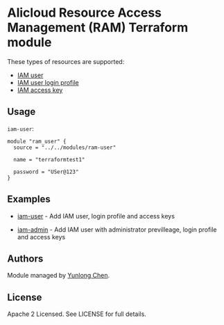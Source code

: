 # Alicloud Resource Access Management (RAM) Terraform module

These types of resources are supported:

* [IAM user](https://www.terraform.io/docs/providers/aws/r/iam_user.html)
* [IAM user login profile](https://www.terraform.io/docs/providers/aws/r/iam_user_login_profile.html)
* [IAM access key](https://www.terraform.io/docs/providers/aws/r/iam_access_key.html)

## Usage


`iam-user`:
```hcl
module "ram_user" {
  source = "../../modules/ram-user"

  name = "terraformtest1"

  password = "USer@123"
}

```


## Examples

* [iam-user](https://github.com/terraform-alicloud-modules/terraform-alicloud-ram/tree/master/examples/ram-user) - Add IAM user, login profile and access keys

* [iam-admin](https://github.com/terraform-alicloud-modules/terraform-alicloud-ram/tree/master/examples/ram-admin) - Add IAM user with administrator previlleage, login profile and access keys

<!-- BEGINNING OF PRE-COMMIT-TERRAFORM DOCS HOOK -->
<!-- END OF PRE-COMMIT-TERRAFORM DOCS HOOK -->

## Authors

Module managed by [Yunlong Chen](chenyunlong@msn.com).

## License

Apache 2 Licensed. See LICENSE for full details.
